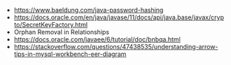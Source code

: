 - https://www.baeldung.com/java-password-hashing
- https://docs.oracle.com/en/java/javase/11/docs/api/java.base/javax/crypto/SecretKeyFactory.html
- Orphan Removal in Relationships
- https://docs.oracle.com/javaee/6/tutorial/doc/bnbqa.html
- https://stackoverflow.com/questions/47438535/understanding-arrow-tips-in-mysql-workbench-eer-diagram

